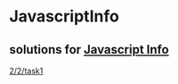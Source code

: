 # JavascriptInfo

## solutions for [Javascript Info](https://javascript.info/)

[2/2/task1](https://noamgolani.github.io/JavascriptInfo/2/1/task1.html)
